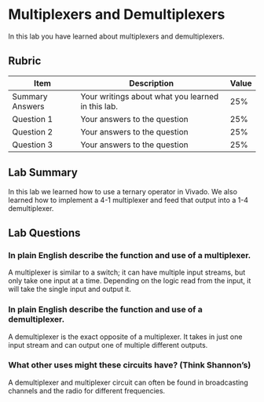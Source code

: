 # Multiplexers and Demultiplexers

In this lab you have learned about multiplexers and demultiplexers.

## Rubric

| Item | Description | Value |
| ---- | ----------- | ----- |
| Summary Answers | Your writings about what you learned in this lab. | 25% |
| Question 1 | Your answers to the question | 25% |
| Question 2 | Your answers to the question | 25% |
| Question 3 | Your answers to the question | 25% |

## Lab Summary
In this lab we learned how to use a ternary operator in 
Vivado. We also learned how to implement a 4-1 multiplexer
and feed that output into a 1-4 demultiplexer. 

## Lab Questions

### In plain English describe the function and use of a multiplexer.
A multiplexer is similar to a switch; it can have multiple input 
streams, but only take one input at a time. Depending on the logic read
from the input, it will take the single input and output it. 

### In plain English describe the function and use of a demultiplexer.
A demultiplexer is the exact opposite of a multiplexer. It takes in
just one input stream and can output one of multiple different outputs.

### What other uses might these circuits have? (Think Shannon’s)
A demultiplexer and multiplexer circuit can often be found in
broadcasting channels and the radio for different frequencies. 

